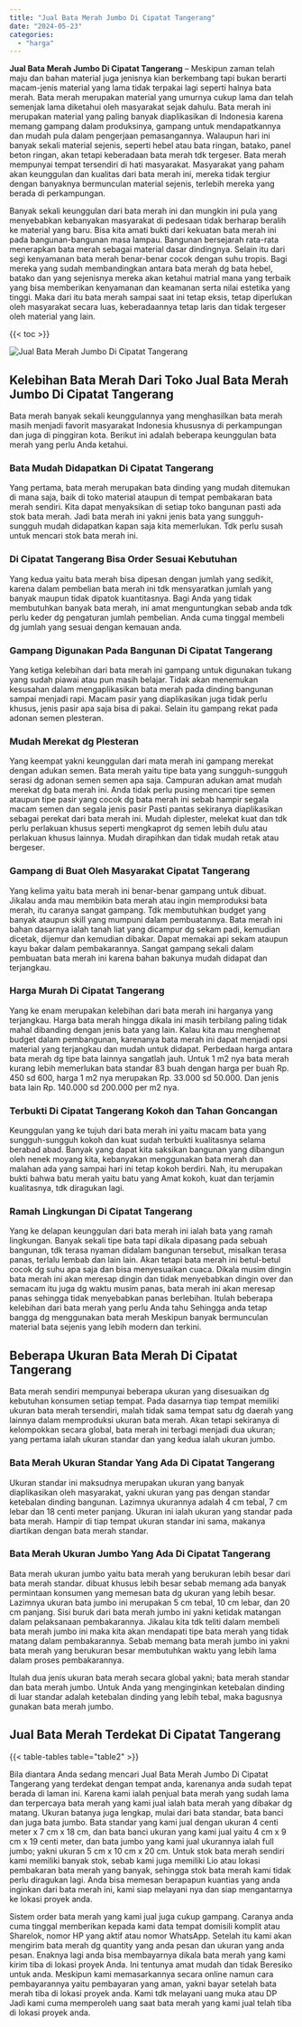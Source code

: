 ```yaml
---
title: "Jual Bata Merah Jumbo Di Cipatat Tangerang"
date: "2024-05-23"
categories: 
  - "harga"
---
```


**Jual Bata Merah Jumbo Di Cipatat Tangerang** – Meskipun zaman telah maju dan bahan material juga jenisnya kian berkembang tapi bukan berarti macam-jenis material yang lama tidak terpakai lagi seperti halnya bata merah. Bata merah merupakan material yang umurnya cukup lama dan telah semenjak lama diketahui oleh masyarakat sejak dahulu. Bata merah ini merupakan material yang paling banyak diaplikasikan di Indonesia karena memang gampang dalam produksinya, gampang untuk mendapatkannya dan mudah pula dalam pengerjaan pemasangannya. Walaupun hari ini banyak sekali material sejenis, seperti hebel atau bata ringan, batako, panel beton ringan, akan tetapi keberadaan bata merah tdk tergeser. Bata merah mempunyai tempat tersendiri di hati masyarakat. Masyarakat yang paham akan keunggulan dan kualitas dari bata merah ini, mereka tidak tergiur dengan banyaknya bermunculan material sejenis, terlebih mereka yang berada di perkampungan.

Banyak sekali keunggulan dari bata merah ini dan mungkin ini pula yang menyebabkan kebanyakan masyarakat di pedesaan tidak berharap beralih ke material yang baru. Bisa kita amati bukti dari kekuatan bata merah ini pada bangunan-bangunan masa lampau. Bangunan bersejarah rata-rata menerapkan bata merah sebagai material dasar dindingnya. Selain itu dari segi kenyamanan bata merah benar-benar cocok dengan suhu tropis. Bagi mereka yang sudah membandingkan antara bata merah dg bata hebel, batako dan yang sejenisnya mereka akan ketahui matrial mana yang terbaik yang bisa memberikan kenyamanan dan keamanan serta nilai estetika yang tinggi. Maka dari itu bata merah sampai saat ini tetap eksis, tetap diperlukan oleh masyarakat secara luas, keberadaannya tetap laris dan tidak tergeser oleh material yang lain.

{{< toc >}}

![Jual Bata Merah Jumbo Di Cipatat Tangerang](/images/jual-bata-merah-32.png)

## Kelebihan Bata Merah Dari Toko Jual Bata Merah Jumbo Di Cipatat Tangerang

Bata merah banyak sekali keunggulannya yang menghasilkan bata merah masih menjadi favorit masyarakat Indonesia khususnya di perkampungan dan juga di pinggiran kota. Berikut ini adalah beberapa keunggulan bata merah yang perlu Anda ketahui.

### Bata Mudah Didapatkan Di Cipatat Tangerang

Yang pertama, bata merah merupakan bata dinding yang mudah ditemukan di mana saja, baik di toko material ataupun di tempat pembakaran bata merah sendiri. Kita dapat menyaksikan di setiap toko bangunan pasti ada stok bata merah. Jadi bata merah ini yakni jenis bata yang sungguh-sungguh mudah didapatkan kapan saja kita memerlukan. Tdk perlu susah untuk mencari stok bata merah ini.

### Di Cipatat Tangerang Bisa Order Sesuai Kebutuhan

Yang kedua yaitu bata merah bisa dipesan dengan jumlah yang sedikit, karena dalam pembelian bata merah ini tdk mensyaratkan jumlah yang banyak maupun tidak dipatok kuantitasnya. Bagi Anda yang tidak membutuhkan banyak bata merah, ini amat menguntungkan sebab anda tdk perlu keder dg pengaturan jumlah pembelian. Anda cuma tinggal membeli dg jumlah yang sesuai dengan kemauan anda.

### Gampang Digunakan Pada Bangunan Di Cipatat Tangerang

Yang ketiga kelebihan dari bata merah ini gampang untuk digunakan tukang yang sudah piawai atau pun masih belajar. Tidak akan menemukan kesusahan dalam mengaplikasikan bata merah pada dinding bangunan sampai menjadi rapi. Macam pasir yang diaplikasikan juga tidak perlu khusus, jenis pasir apa saja bisa di pakai. Selain itu gampang rekat pada adonan semen plesteran.

### Mudah Merekat dg Plesteran

Yang keempat yakni keunggulan dari mata merah ini gampang merekat dengan adukan semen. Bata merah yaitu tipe bata yang sungguh-sungguh serasi dg adonan semen semen apa saja. Campuran adukan amat mudah merekat dg bata merah ini. Anda tidak perlu pusing mencari tipe semen ataupun tipe pasir yang cocok dg bata merah ini sebab hampir segala macam semen dan segala jenis pasir Pasti pantas sekiranya diaplikasikan sebagai perekat dari bata merah ini. Mudah diplester, melekat kuat dan tdk perlu perlakuan khusus seperti mengkaprot dg semen lebih dulu atau perlakuan khusus lainnya. Mudah dirapihkan dan tidak mudah retak atau bergeser.

### Gampang di Buat Oleh Masyarakat Cipatat Tangerang

Yang kelima yaitu bata merah ini benar-benar gampang untuk dibuat. Jikalau anda mau membikin bata merah atau ingin memproduksi bata merah, itu caranya sangat gampang. Tdk membutuhkan budget yang banyak ataupun skill yang mumpuni dalam pembuatannya. Bata merah ini bahan dasarnya ialah tanah liat yang dicampur dg sekam padi, kemudian dicetak, dijemur dan kemudian dibakar. Dapat memakai api sekam ataupun kayu bakar dalam pembakarannya. Sangat gampang sekali dalam pembuatan bata merah ini karena bahan bakunya mudah didapat dan terjangkau.

### Harga Murah Di Cipatat Tangerang

Yang ke enam merupakan kelebihan dari bata merah ini harganya yang terjangkau. Harga bata merah hingga dikala ini masih terbilang paling tidak mahal dibanding dengan jenis bata yang lain. Kalau kita mau menghemat budget dalam pembangunan, karenanya bata merah ini dapat menjadi opsi material yang terjangkau dan mudah untuk didapat. Perbedaan harga antara bata merah dg tipe bata lainnya sangatlah jauh. Untuk 1 m2 nya bata merah kurang lebih memerlukan bata standar 83 buah dengan harga per buah Rp. 450 sd 600, harga 1 m2 nya merupakan Rp. 33.000 sd 50.000. Dan jenis bata lain Rp. 140.000 sd 200.000 per m2 nya.

### Terbukti Di Cipatat Tangerang Kokoh dan Tahan Goncangan

Keunggulan yang ke tujuh dari bata merah ini yaitu macam bata yang sungguh-sungguh kokoh dan kuat sudah terbukti kualitasnya selama berabad abad. Banyak yang dapat kita saksikan bangunan yang dibangun oleh nenek moyang kita, kebanyakan menggunakan bata merah dan malahan ada yang sampai hari ini tetap kokoh berdiri. Nah, itu merupakan bukti bahwa batu merah yaitu batu yang Amat kokoh, kuat dan terjamin kualitasnya, tdk diragukan lagi.

### Ramah Lingkungan Di Cipatat Tangerang

Yang ke delapan keunggulan dari bata merah ini ialah bata yang ramah lingkungan. Banyak sekali tipe bata tapi dikala dipasang pada sebuah bangunan, tdk terasa nyaman didalam bangunan tersebut, misalkan terasa panas, terlalu lembab dan lain lain. Akan tetapi bata merah ini betul-betul cocok dg suhu apa saja dan bisa menyesuaikan cuaca. Dikala musim dingin bata merah ini akan meresap dingin dan tidak menyebabkan dingin over dan semacam itu juga dg waktu musim panas, bata merah ini akan meresap panas sehingga tidak menyebabkan panas berlebihan. Itulah beberapa kelebihan dari bata merah yang perlu Anda tahu Sehingga anda tetap bangga dg menggunakan bata merah Meskipun banyak bermunculan material bata sejenis yang lebih modern dan terkini.

## Beberapa Ukuran Bata Merah Di Cipatat Tangerang

Bata merah sendiri mempunyai beberapa ukuran yang disesuaikan dg kebutuhan konsumen setiap tempat. Pada dasarnya tiap tempat memiliki ukuran bata merah tersendiri, malah tidak sama tempat satu dg daerah yang lainnya dalam memproduksi ukuran bata merah. Akan tetapi sekiranya di kelompokkan secara global, bata merah ini terbagi menjadi dua ukuran; yang pertama ialah ukuran standar dan yang kedua ialah ukuran jumbo.

### Bata Merah Ukuran Standar Yang Ada Di Cipatat Tangerang

Ukuran standar ini maksudnya merupakan ukuran yang banyak diaplikasikan oleh masyarakat, yakni ukuran yang pas dengan standar ketebalan dinding bangunan. Lazimnya ukurannya adalah 4 cm tebal, 7 cm lebar dan 18 centi meter panjang. Ukuran ini ialah ukuran yang standar pada bata merah. Hampir di tiap tempat ukuran standar ini sama, makanya diartikan dengan bata merah standar.

### Bata Merah Ukuran Jumbo Yang Ada Di Cipatat Tangerang

Bata merah ukuran jumbo yaitu bata merah yang berukuran lebih besar dari bata merah standar. dibuat khusus lebih besar sebab memang ada banyak permintaan konsumen yang memesan bata dg ukuran yang lebih besar. Lazimnya ukuran bata jumbo ini merupakan 5 cm tebal, 10 cm lebar, dan 20 cm panjang. Sisi buruk dari bata merah jumbo ini yakni ketidak matangan dalam pelaksanaan pembakarannya. Jikalau kita tdk teliti dalam membeli bata merah jumbo ini maka kita akan mendapati tipe bata merah yang tidak matang dalam pembakarannya. Sebab memang bata merah jumbo ini yakni bata merah yang berukuran besar membutuhkan waktu yang lebih lama dalam proses pembakarannya.

Itulah dua jenis ukuran bata merah secara global yakni; bata merah standar dan bata merah jumbo. Untuk Anda yang menginginkan ketebalan dinding di luar standar adalah ketebalan dinding yang lebih tebal, maka bagusnya gunakan bata merah jumbo.

## Jual Bata Merah Terdekat Di Cipatat Tangerang

{{< table-tables table="table2" >}}

Bila diantara Anda sedang mencari Jual Bata Merah Jumbo Di Cipatat Tangerang yang terdekat dengan tempat anda, karenanya anda sudah tepat berada di laman ini. Karena kami ialah penjual bata merah yang sudah lama dan terpercaya bata merah yang kami jual ialah bata merah yang dibakar dg matang. Ukuran batanya juga lengkap, mulai dari bata standar, bata banci dan juga bata jumbo. Bata standar yang kami jual dengan ukuran 4 centi meter x 7 cm x 18 cm, dan bata banci ukuran yang kami jual yaitu 4 cm x 9 cm x 19 centi meter, dan bata jumbo yang kami jual ukurannya ialah full jumbo; yakni ukuran 5 cm x 10 cm x 20 cm. Untuk stok bata merah sendiri kami memiliki banyak stok, sebab kami juga memiliki Lio atau lokasi pembakaran bata merah yang banyak, sehingga stok bata merah kami tidak perlu diragukan lagi. Anda bisa memesan berapapun kuantias yang anda inginkan dari bata merah ini, kami siap melayani nya dan siap mengantarnya ke lokasi proyek anda.

Sistem order bata merah yang kami jual juga cukup gampang. Caranya anda cuma tinggal memberikan kepada kami data tempat domisili komplit atau Sharelok, nomor HP yang aktif atau nomor WhatsApp. Setelah itu kami akan mengirim bata merah dg quantity yang anda pesan dan ukuran yang anda pesan. Enaknya lagi anda bisa membayarnya dikala bata merah yang kami kirim tiba di lokasi proyek Anda. Ini tentunya amat mudah dan tidak Beresiko untuk anda. Meskipun kami memasarkannya secara online namun cara pembayarannya yaitu pembayaran yang aman, yakni bayar setelah bata merah tiba di lokasi proyek anda. Kami tdk melayani uang muka atau DP Jadi kami cuma memperoleh uang saat bata merah yang kami jual telah tiba di lokasi proyek anda.
